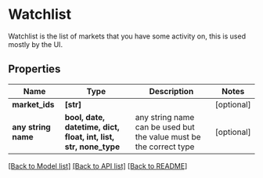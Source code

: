 # Watchlist

Watchlist is the list of markets that you have some activity on, this is used mostly by the UI.

## Properties
Name | Type | Description | Notes
------------ | ------------- | ------------- | -------------
**market_ids** | **[str]** |  | [optional] 
**any string name** | **bool, date, datetime, dict, float, int, list, str, none_type** | any string name can be used but the value must be the correct type | [optional]

[[Back to Model list]](../README.md#documentation-for-models) [[Back to API list]](../README.md#documentation-for-api-endpoints) [[Back to README]](../README.md)


